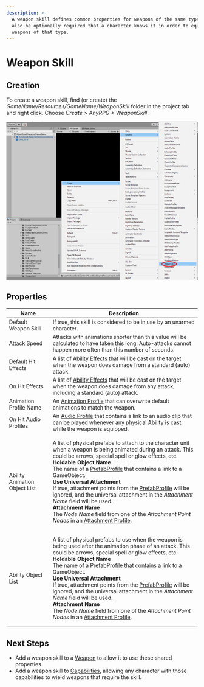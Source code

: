 ```yaml
---
description: >-
  A weapon skill defines common properties for weapons of the same type.  It can
  also be optionally required that a character knows it in order to equip or use
  weapons of that type.
---
```


# Weapon Skill

## Creation

To create a weapon skill, find (or create) the _GameName/Resources/GameName/WeaponSkill_ folder in the project tab and right click.  Choose _Create > AnyRPG > WeaponSkill_.

![](<../.gitbook/assets/image (2) (3) (1).png>)

## Properties

| Name                          | Description                                                                                                                                                                                                                                                                                                                                                                                                                                                                                                                                                                                                                                                                                                                                       |
| ----------------------------- | ------------------------------------------------------------------------------------------------------------------------------------------------------------------------------------------------------------------------------------------------------------------------------------------------------------------------------------------------------------------------------------------------------------------------------------------------------------------------------------------------------------------------------------------------------------------------------------------------------------------------------------------------------------------------------------------------------------------------------------------------- |
| Default Weapon Skill          | If true, this skill is considered to be in use by an unarmed character.                                                                                                                                                                                                                                                                                                                                                                                                                                                                                                                                                                                                                                                                           |
| Attack Speed                  | Attacks with animations shorter than this value will be calculated to have taken this long. Auto-attacks cannot happen more often than this number of seconds.                                                                                                                                                                                                                                                                                                                                                                                                                                                                                                                                                                                    |
| Default Hit Effects           | A list of [Ability Effects](../architecture/ability-system/ability-effects.md) that will be cast on the target when the weapon does damage from a standard (auto) attack.                                                                                                                                                                                                                                                                                                                                                                                                                                                                                                                                                                         |
| On Hit Effects                | A list of [Ability Effects](../architecture/ability-system/ability-effects.md) that will be cast on the target when the weapon does damage from any attack, including a standard (auto) attack.                                                                                                                                                                                                                                                                                                                                                                                                                                                                                                                                                   |
| Animation Profile Name        | An [Animation Profile](animation-profile.md) that can overwrite default animations to match the weapon.                                                                                                                                                                                                                                                                                                                                                                                                                                                                                                                                                                                                                                           |
| On Hit Audio Profiles         | An [Audio Profile](audio-profile.md) that contains a link to an audio clip that can be played whenever any physical [Ability](abilities/) is cast while the weapon is equipped.                                                                                                                                                                                                                                                                                                                                                                                                                                                                                                                                                                   |
| Ability Animation Object List | <p>A list of physical prefabs to attach to the character unit when a weapon is being animated during an attack. This could be arrows, special spell or glow effects, etc.<br><strong>Holdable Object Name</strong><br>The name of a <a href="prefab-profile.md">PrefabProfile</a> that contains a link to a GameObject.<br><strong>Use Universal Attachment</strong><br>If true, attachment points from the <a href="prefab-profile.md">PrefabProfile</a> will be ignored, and the universal attachment in the <em>Attachment Name</em> field will be used.<br><strong>Attachment Name</strong><br>The <em>Node Name</em> field from one of the <em>Attachment Point Nodes</em> in an <a href="attachment-profile.md">Attachment Profile</a>.</p> |
| Ability Object List           | <p>A list of physical prefabs to use when the weapon is being used after the animation phase of an attack. This could be arrows, special spell or glow effects, etc.<br><strong>Holdable Object Name</strong><br>The name of a <a href="prefab-profile.md">PrefabProfile</a> that contains a link to a GameObject.<br><strong>Use Universal Attachment</strong><br>If true, attachment points from the <a href="prefab-profile.md">PrefabProfile</a> will be ignored, and the universal attachment in the <em>Attachment Name</em> field will be used.<br><strong>Attachment Name</strong><br>The <em>Node Name</em> field from one of the <em>Attachment Point Nodes</em> in an <a href="attachment-profile.md">Attachment Profile</a>.</p>      |

## Next Steps

* Add a weapon skill to a [Weapon](items/weapon.md) to allow it to use these shared properties.
* Add a weapon skill to [Capabilities](../shared-properties/capabilities.md), allowing any character with those capabilities to wield weapons that require the skill.
